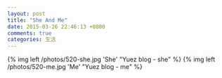 ```yaml
---
layout: post
title: "She And Me"
date: 2015-03-26 22:46:13 +0800
comments: true
categories: 生活
---
```

{% img left /photos/520-she.jpg  'She' "Yuez blog - she" %}
{% img left /photos/520-me.jpg  'Me' "Yuez blog - me" %}
